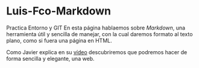 # Luis-Fco-Markdown
Practica Entorno y GIT
En esta página hablaemos sobre *Markdown*, una herramienta útil y sencilla de manejar, con la cual daremos formato al texto plano, como si fuera una página en HTML.

Como Javier explica en su [vídeo](https://www.youtube.com/watch?v=y6XdzBNC0_0 "vídeo sobre Markdown") descubriremos que podremos hacer de forma sencilla y elegante, una web.
